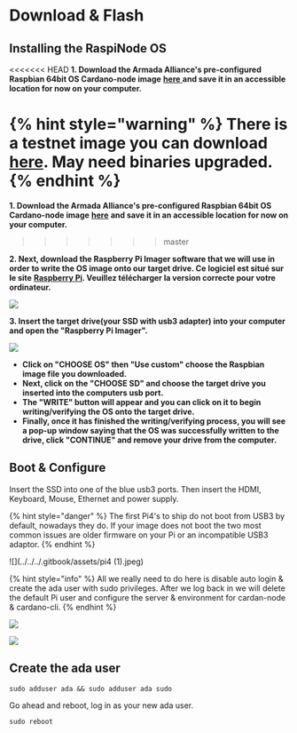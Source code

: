 # Download & Flash

## Installing the RaspiNode OS

<<<<<<< HEAD
**1. Download the Armada Alliance's pre-configured Raspbian 64bit OS Cardano-node image** [**here** ](https://mainnet.adamantium.online/Raspi-Node.img.gz)**and save it in an accessible location for now on your computer.**

{% hint style="warning" %}
There is a testnet image you can download [here](https://testnet.adamantium.online/Test-Raspi-node.img.gz). May need binaries upgraded.
{% endhint %}
=======
**1. Download the Armada Alliance's pre-configured Raspbian 64bit OS Cardano-node image** [**here**](https://mainnet.adamantium.online/RasPi-Node.img.gz) **and save it in an accessible location for now on your computer.**
>>>>>>> master

**2. Next, download the Raspberry Pi Imager software that we will use in order to write the OS image onto our target drive. Ce logiciel est situé sur le site** [**Raspberry Pi**](https://www.raspberrypi.org/software/)**. Veuillez télécharger la version correcte pour votre ordinateur.**

![](../../../.gitbook/assets/screen-shot-2021-03-12-at-5.36.30-pm.png)

**3. Insert the target drive(your SSD with usb3 adapter) into your computer and open the "Raspberry Pi Imager".**

![](../../.gitbook/assets/custom\_os.png)

* **Click on "CHOOSE OS"  then "Use custom" choose the Raspbian image file you downloaded.**&#x20;
* **Next, click on the "CHOOSE SD" and choose the target drive you inserted into the computers usb port.**
* **The "WRITE" button will appear and you can click on it to begin writing/verifying the OS onto the target drive.** &#x20;
* **Finally, once it has finished the writing/verifying process, you will see a pop-up window saying that the OS was successfully written to the drive, click "CONTINUE" and remove your drive from the computer.**&#x20;

## Boot & Configure

Insert the SSD into one of the blue usb3 ports. Then insert the HDMI, Keyboard, Mouse, Ethernet and power supply.

{% hint style="danger" %}
The first Pi4's to ship do not boot from USB3 by default, nowadays they do. If your image does not boot the two most common issues are older firmware on your Pi or an incompatible USB3 adaptor.
{% endhint %}

![](../../../.gitbook/assets/pi4 (1).jpeg)

{% hint style="info" %}
All we really need to do here is disable auto login & create the ada user with sudo privileges. After we log back in we will delete the default Pi user and configure the server & environment for cardan-node & cardano-cli.
{% endhint %}

![](../../../.gitbook/assets/raspberrypi-configuration.png)

![](../../../.gitbook/assets/disable-auto-login.png)

## Create the ada user

```
sudo adduser ada && sudo adduser ada sudo
```

Go ahead and reboot, log in as your new ada user.

```
sudo reboot
```
